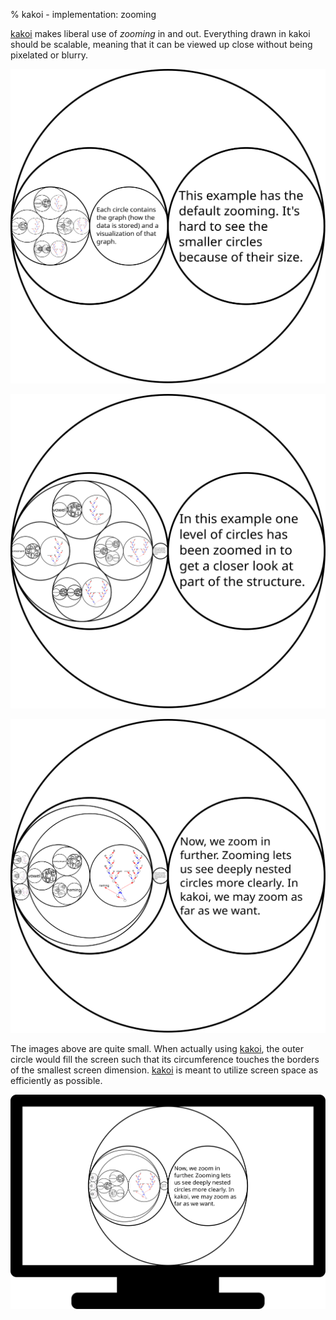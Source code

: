 % kakoi - implementation: zooming

[kakoi](kakoi.html) makes liberal use of *zooming* in and out. Everything drawn
in kakoi should be scalable, meaning that it can be viewed up close without
being pixelated or blurry.

![](images/zoom0.svg)

![](images/zoom1.svg)

![](images/zoom2.svg)

The images above are quite small. When actually using [kakoi](kakoi.html), the
outer circle would fill the screen such that its circumference touches the
borders of the smallest screen dimension. [kakoi](kakoi.html) is meant to
utilize screen space as efficiently as possible.

![](images/zoom2-with-monitor.svg)
